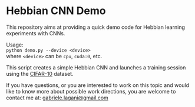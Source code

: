 # Hebbian CNN Demo

This repository aims at providing a quick demo code for Hebbian learning 
experiments with CNNs.

Usage:  
`python demo.py --device <device>`  
where `<device>` can be `cpu`, `cuda:0`, etc.

This script creates a simple Hebbian CNN and launches a training session
using the [CIFAR-10](https://www.cs.toronto.edu/~kriz/cifar.html) dataset.

If you have questions, or you are interested to work on this topic and 
would like to know more about possible work directions, you are welcome
to contact me at: gabriele.lagani@gmail.com

